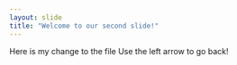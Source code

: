 ```yaml
---
layout: slide
title: "Welcome to our second slide!"
---
```

Here is my change to the file
Use the left arrow to go back!
